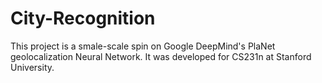 # City-Recognition

This project is a smale-scale spin on Google DeepMind's PlaNet geolocalization Neural Network.  It was developed for CS231n at Stanford University.
